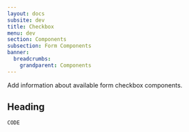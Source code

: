 ```yaml
---
layout: docs
subsite: dev
title: Checkbox
menu: dev
section: Components
subsection: Form Components
banner:
  breadcrumbs:
    grandparent: Components
---
```


Add information about available form checkbox components.

## Heading

<div class="c-form">

</div>

```html
CODE
